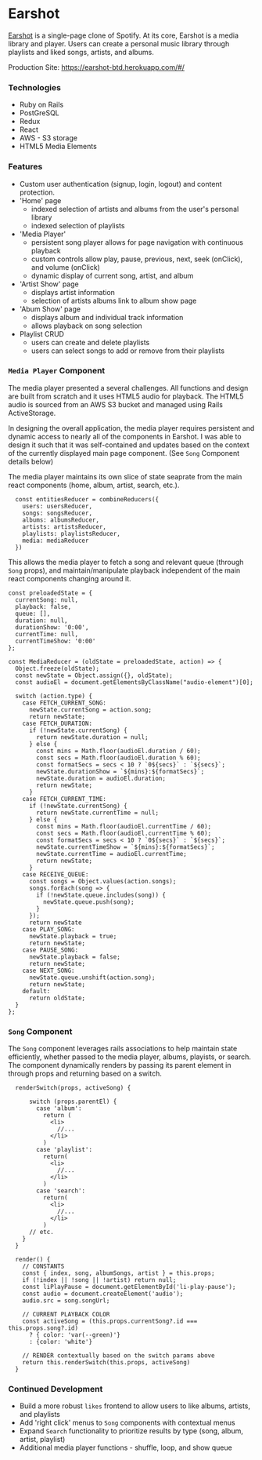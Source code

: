 # Earshot

[Earshot](https://earshot-btd.herokuapp.com/#/) is a single-page clone of Spotify. At its core, Earshot is a media library and player. Users can create a personal music library through playlists and liked songs, artists, and albums.

Production Site: https://earshot-btd.herokuapp.com/#/

### Technologies
- Ruby on Rails
- PostGreSQL
- Redux
- React
- AWS - S3 storage 
- HTML5 Media Elements

### Features
- Custom user authentication (signup, login, logout) and content protection.
- 'Home' page 
  - indexed selection of artists and albums from the user's personal library
  - indexed selection of playlists
- 'Media Player' 
  - persistent song player allows for page navigation with continuous playback
  - custom controls allow play, pause, previous, next, seek (onClick), and volume (onClick)
  - dynamic display of current song, artist, and album
- 'Artist Show' page
  - displays artist information
  - selection of artists albums link to album show page
- 'Abum Show' page
  - displays album and individual track information    
  - allows playback on song selection
- Playlist CRUD
  - users can create and delete playlists 
  - users can select songs to add or remove from their playlists

### `Media Player` Component

The media player presented a several challenges. All functions and design are built from scratch and it uses HTML5 audio for playback. The HTML5 audio is sourced from an AWS S3 bucket and managed using Rails ActiveStorage.

In designing the overall application, the media player requires persistent and dynamic access to nearly all of the components in Earshot.  I was able to design it such that it was self-contained and updates based on the context of the currently displayed main page component. (See `Song` Component details below)

The media player maintains its own slice of state seaprate from the main react components (home, album, artist, search, etc.).  

```JSX 
  const entitiesReducer = combineReducers({ 
    users: usersReducer,
    songs: songsReducer,
    albums: albumsReducer,
    artists: artistsReducer,
    playlists: playlistsReducer,
    media: mediaReducer
  })
```

This allows the media player to fetch a song and relevant queue (through `Song` props), and maintain/manipulate playback independent of the main react components changing around it.

```JSX
const preloadedState = {
  currentSong: null,
  playback: false,
  queue: [],
  duration: null,
  durationShow: '0:00',
  currentTime: null,
  currentTimeShow: '0:00'
};

const MediaReducer = (oldState = preloadedState, action) => {
  Object.freeze(oldState);
  const newState = Object.assign({}, oldState);
  const audioEl = document.getElementsByClassName("audio-element")[0];

  switch (action.type) {
    case FETCH_CURRENT_SONG:
      newState.currentSong = action.song;
      return newState;
    case FETCH_DURATION:
      if (!newState.currentSong) {
        return newState.duration = null;
      } else {
        const mins = Math.floor(audioEl.duration / 60);
        const secs = Math.floor(audioEl.duration % 60);
        const formatSecs = secs < 10 ? `0${secs}` : `${secs}`;
        newState.durationShow = `${mins}:${formatSecs}`;
        newState.duration = audioEl.duration;
        return newState;
      }
    case FETCH_CURRENT_TIME: 
      if (!newState.currentSong) {
        return newState.currentTime = null;
      } else {
        const mins = Math.floor(audioEl.currentTime / 60);
        const secs = Math.floor(audioEl.currentTime % 60);
        const formatSecs = secs < 10 ? `0${secs}` : `${secs}`;
        newState.currentTimeShow = `${mins}:${formatSecs}`;
        newState.currentTime = audioEl.currentTime;
        return newState;
      }
    case RECEIVE_QUEUE:
      const songs = Object.values(action.songs);
      songs.forEach(song => {
        if (!newState.queue.includes(song)) {
          newState.queue.push(song);
        }
      });
      return newState
    case PLAY_SONG:
      newState.playback = true;
      return newState;
    case PAUSE_SONG:
      newState.playback = false;
      return newState;
    case NEXT_SONG:
      newState.queue.unshift(action.song);
      return newState;      
    default:
      return oldState;
  }
};
```


### `Song` Component

The `Song` component leverages rails associations to help maintain state efficiently, whether passed to the media player, albums, playists, or search.  The component dynamically renders by passing its parent element in through props and returning based on a switch.

```JSX
  renderSwitch(props, activeSong) {

      switch (props.parentEl) {
        case 'album':
          return (
            <li> 
              //...
            </li>
          )
        case 'playlist':
          return(
            <li> 
              //...
            </li>
          )
        case 'search':
          return(
            <li> 
              //...
            </li>
          )
      // etc.
    }
  }

  render() {
    // CONSTANTS
    const { index, song, albumSongs, artist } = this.props;  
    if (!index || !song || !artist) return null;
    const liPlayPause = document.getElementById('li-play-pause');
    const audio = document.createElement('audio');
    audio.src = song.songUrl;

    // CURRENT PLAYBACK COLOR
    const activeSong = (this.props.currentSong?.id === this.props.song?.id)
      ? { color: 'var(--green)'}
      : {color: 'white'}

    // RENDER contextually based on the switch params above     
    return this.renderSwitch(this.props, activeSong)
  }
```

### Continued Development

- Build a more robust `likes` frontend to allow users to like albums, artists, and playlists
- Add 'right click' menus to `Song` components with contextual menus
- Expand `Search` functionality to prioritize results by type (song, album, artist, playlist)
- Additional media player functions - shuffle, loop, and show queue   








